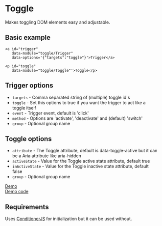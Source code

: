 # Toggle
Makes toggling DOM elements easy and adjustable.

## Basic example

```
<a id="trigger"
   data-module="toggle/Trigger"
   data-options='{"targets":"toggle"}'>Trigger</a>
   
<p id="toggle"
   data-module="toggle/Toggle"'>Toggle</p>
```

## Trigger options
* `targets` - Comma separated string of (multiple) toggle id's
* `toggle` - Set this options to true if you want the trigger to act like a toggle itself
* `event` - Trigger event, default is 'click'
* `method` - Options are 'activate', 'deactivate' and (default) 'switch'
* `group` - Optional group name

## Toggle options
* `attribute` - The Toggle attribute, default is data-toggle-active but it can be a Aria attribute like aria-hidden
* `activeState` - Value for the Toggle active state attribute, default true
* `inActiveState` - Value for the Toggle inactive state attribute, default false
* `group` - Optional group name

[Demo](http://visualformation.com/toggle)   
[Demo code](https://github.com/ericweerstra/toggle/tree/demo)

## Requirements
Uses [ConditionerJS](http://conditionerjs.com/) for initialization but it can be used without.
